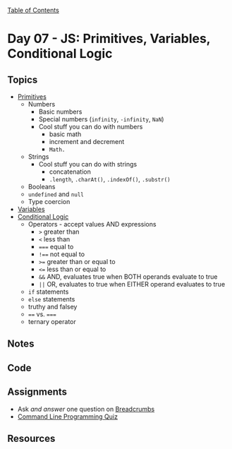 [Table of Contents](/README.md)

# Day 07 - JS: Primitives, Variables, Conditional Logic

## Topics
* [Primitives](../units/javascript-primitives)
  * Numbers
    * Basic numbers
    * Special numbers (`infinity`, `-infinity`, `NaN`)
    * Cool stuff you can do with numbers
      * basic math
      * increment and decrement
      * `Math.`
  * Strings
    * Cool stuff you can do with strings
      * concatenation
      * `.length`, `.charAt()`, `.indexOf()`, `.substr()`
  * Booleans
  * `undefined` and `null`
  * Type coercion
* [Variables](../units/javascript-variables)
* [Conditional Logic](../units/javascript-if-statements)
  * Operators - accept values AND expressions
    * `>` greater than
    * `<`  less than
    * `===` equal to
    * `!==` not equal to
    * `>=` greater than or equal to
    * `<=` less than or equal to
    * `&&` AND, evaluates true when BOTH operands evaluate to true
    * `||` OR, evaluates to true when EITHER operand evaluates to true
  * `if` statements
  * `else` statements
  * truthy and falsey
  * `==` vs. `===`
  * ternary operator

## Notes
<!-- More detailed notes from class, including whiteboard photos etc -->

## Code
<!-- Make sure to update the XX in the folder name if you uncomment this block-->
<!-- [Code we wrote in class today](https://github.com/TIY-Austin-Front-End-Engineering/Curriculum/tree/feb2016/notes/day-07/code) -->

## Assignments
* Ask *and answer* one question on [Breadcrumbs](http://tiy.breadcrumbsqa.com/)
* [Command Line Programming Quiz](https://github.com/TIY-Austin-Front-End-Engineering/command-line-programming-quiz)

## Resources
